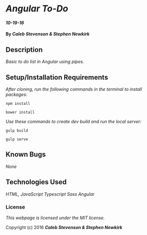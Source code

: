 # _Angular To-Do_

#### _10-19-16_

#### By _**Caleb Stevenson & Stephen Newkirk**_

## Description

_Basic to do list in Angular using pipes._



## Setup/Installation Requirements

_After cloning, run the following commands in the terminal to install packages:_

`npm install`

`bower install`

_Use these commands to create dev build and run the local server:_

`gulp build`

`gulp serve`

## Known Bugs

_None_

## Technologies Used

_HTML,
JavaScript
Typescript
Sass
Angular_

### License

*This webpage is licensed under the MIT license.*

Copyright (c) 2016 **_Caleb Stevenson & Stephen Newkirk_**
